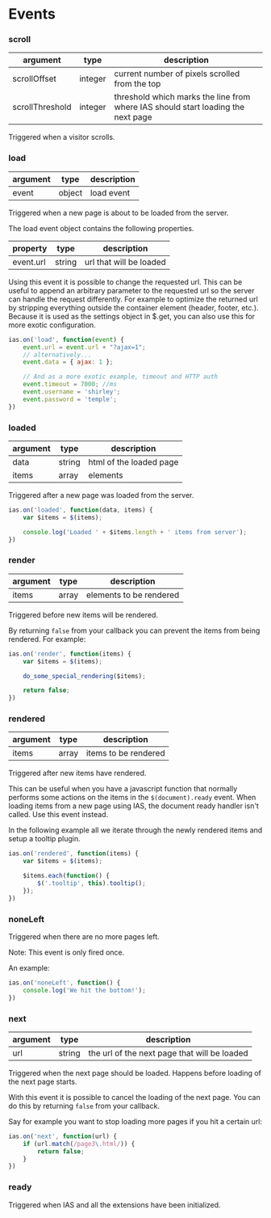 Events
======

### scroll

| argument        | type    | description                                                                                |
|-----------------|---------|----------------------------------------------------------------------------------|
| scrollOffset    | integer | current number of pixels scrolled from the top                                   |
| scrollThreshold | integer | threshold which marks the line from where IAS should start loading the next page |

Triggered when a visitor scrolls.

### load

| argument  | type   | description |
|-----------|--------|-------------|
| event     | object | load event  |

Triggered when a new page is about to be loaded from the server.

The load event object contains the following properties.

| property  | type          | description             |
|-----------|---------------|-------------------------|
| event.url | string        | url that will be loaded |

Using this event it is possible to change the requested url. This can be useful to append an arbitrary parameter to the requested url so the server can handle the request differently. For example to optimize the returned url by stripping everything outside the container element (header, footer, etc.). Because it is used as the settings object in $.get, you can also use this for more exotic configuration.

```javascript
ias.on('load', function(event) {
    event.url = event.url + "?ajax=1";
    // alternatively...
    event.data = { ajax: 1 };

    // And as a more exotic example, timeout and HTTP auth
    event.timeout = 7000; //ms
    event.username = 'shirley';
    event.password = 'temple';
})
```

### loaded

| argument | type   | description             |
|----------|--------|-------------------------|
| data     | string | html of the loaded page |
| items    | array  | elements                |

Triggered after a new page was loaded from the server.

```javascript
ias.on('loaded', function(data, items) {
    var $items = $(items);

    console.log('Loaded ' + $items.length + ' items from server');
})
```

### render

| argument | type  | description                                  |
|----------|-------|----------------------------------------------|
| items    | array | elements to be rendered                      |

Triggered before new items will be rendered.

By returning `false` from your callback you can prevent the items from being rendered. For example:

```javascript
ias.on('render', function(items) {
    var $items = $(items);

    do_some_special_rendering($items);

    return false;
})
```

### rendered

| argument | type  | description                                  |
|----------|-------|----------------------------------------------|
| items    | array | items to be rendered                         |

Triggered after new items have rendered.

This can be useful when you have a javascript function that normally performs some actions on the items in the `$(document).ready` event. When loading items from a new page using IAS, the document ready handler isn't called. Use this event instead.

In the following example all we iterate through the newly rendered items and setup a tooltip plugin.

```javascript
ias.on('rendered', function(items) {
    var $items = $(items);

    $items.each(function() {
        $('.tooltip', this).tooltip();
    });
})
```

### noneLeft

Triggered when there are no more pages left.

Note: This event is only fired once.

An example:

```javascript
ias.on('noneLeft', function() {
    console.log('We hit the bottom!');
})
```

### next

| argument | type   | description                                  |
|----------|--------|----------------------------------------------|
| url      | string | the url of the next page that will be loaded |

Triggered when the next page should be loaded. Happens before loading of the next page starts.

With this event it is possible to cancel the loading of the next page. You can do this by returning `false` from your callback.

Say for example you want to stop loading more pages if you hit a certain url:

```javascript
ias.on('next', function(url) {
    if (url.match(/page3\.html/)) {
        return false;
    }
})
```

### ready

Triggered when IAS and all the extensions have been initialized.
